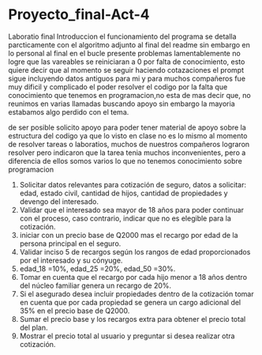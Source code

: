 # Proyecto_final-Act-4
Laboratio final Introduccion
el funcionamiento del programa se detalla parcticamente con el algoritmo adjunto al final del readme sin embargo en lo personal al final en el bucle presente problemas
lamentablemente no logre que las vareables se reiniciaran a 0 por falta de conocimiento, esto quiere decir que al momento se seguir haciendo cotazaciones el prompt sigue incluyendo datos antiguos
para mi y para muchos compañeros fue muy dificil y complicado el poder resolver el codigo por la falta que conocimiento que tenemos en programacion,no esta de mas decir que,
no reunimos en varias llamadas buscando apoyo sin embargo la mayoria estabamos algo perdido con el tema.

de ser posible solicito apoyo para poder tener material de apoyo sobre la estructura del codigo ya que lo visto en clase no es lo mismo al momento de resolver tareas o laboratios, muchos de nuestros compañeros lograron resolver pero indicaron que la tarea tenia muchos inconvenientes, pero a diferencia de ellos somos varios lo que no tenemos conocimiento sobre programacion

1. Solicitar datos relevantes para cotización de seguro, datos a solicitar: edad, estado civil, cantidad de hijos, cantidad de propiedades y devengo del interesado.
2. Validar que el interesado sea mayor de 18 años para poder continuar con el proceso, caso contrario, indicar que no es elegible para la cotización.
3. iniciar con un precio base de Q2000 mas el recargo por edad de la persona principal en el seguro.
4. Validar inciso 5 de recargos según los rangos de edad proporcionados por el interesado y su cónyuge. 
5. edad_18 =10%, edad_25 =20%, edad_50 =30%.
6. Tomar en cuenta que el recargo por cada hijo menor a 18 años dentro del núcleo familiar genera un recargo de 20%.
7. Si el asegurado desea incluir propiedades dentro de la cotización tomar en cuenta que por cada propiedad se genera un cargo adicional del 35% en el precio base de Q2000.
8. Sumar el precio base y los recargos extra para obtener el precio total del plan.
9. Mostrar el precio total al usuario y preguntar si desea realizar otra cotización. 
